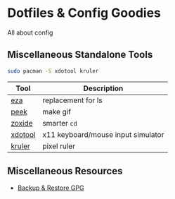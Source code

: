 # Dotfiles & Config Goodies

All about config

## Miscellaneous Standalone Tools

```bash
sudo pacman -S xdotool kruler
```

| Tool      | Description                        |
| --------- | ---------------------------------- |
| [eza]     | replacement for ls                 |
| [peek]    | make gif                           |
| [zoxide]  | smarter `cd`                       |
| [xdotool] | x11 keyboard/mouse input simulator |
| [kruler]  | pixel ruler                        |

[eza]: https://github.com/eza-community/eza
[peek]: https://github.com/phw/peek
[zoxide]: https://github.com/ajeetdsouza/zoxide
[xdotool]: https://github.com/jordansissel/xdotool
[kruler]: https://github.com/KDE/kruler

## Miscellaneous Resources

- [Backup & Restore GPG](https://www.jwillikers.com/backup-and-restore-a-gpg-key)
